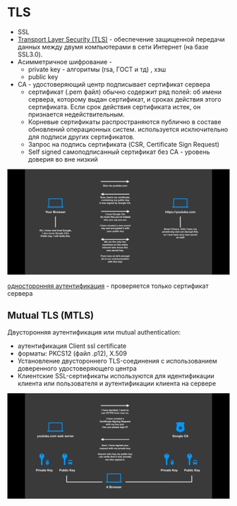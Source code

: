 # TLS

- SSL
- [Transport Layer Security (TLS)](https://habr.com/ru/post/593507/) - обеспечение защищенной передачи данных между двумя компьютерами в сети Интернет (на базе SSL3.0).
- Асимметричное шифрование -
  - private key - алгоритмы (rsa, ГОСТ и тд) , хэш
  - public key
- CA - удостоверяющий центр подписывает сертификат сервера
  - сертификат (.pem файл) обычно содержит ряд полей: об имени сервера, которому выдан сертификат, и сроках действия этого сертификата. Если срок действия сертификата истек, он признается недействительным.
  - Корневые сертификаты распространяются публично в составе обновлений операционных систем. используется исключительно для подписи других сертификатов.
  - Запрос на подпись сертификата (CSR, Certificate Sign Request)
  - Self signed самоподписанный сертификат без CA - уровень доверия во вне низкий

![ssl](../../img/technology/protocols/ssl.jpg)

[односторонняя аутентификация](https://mnorin.com/tls-ssl-neobhodimy-j-minimum-znanij.html) - проверяется только сертификат сервера

## Mutual TLS (MTLS)

Двусторонняя аутентификация или mutual authentication:

- аутентификация Client ssl certificate
- форматы: PKCS12 (файл .p12), X.509
- Установление двустороннего TLS-соединения с использованием доверенного удостоверяющего центра
- Клиентские SSL-сертификаты используются для идентификации клиента или пользователя и аутентификации клиента на сервере

![mtls](../../img/technology/protocols/mtls.jpg)